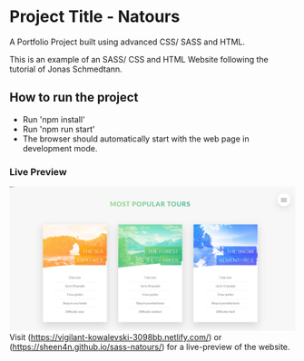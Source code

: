 # Project Title - Natours

A Portfolio Project built using advanced CSS/ SASS and HTML.

This is an example of an SASS/ CSS and HTML Website following the tutorial of Jonas Schmedtann.

## How to run the project

- Run 'npm install'
- Run 'npm run start'
- The browser should automatically start with the web page in development mode.

### Live Preview
![Natours Screenshot](screenshot.jpg)
Visit (https://vigilant-kowalevski-3098bb.netlify.com/) or (https://sheen4n.github.io/sass-natours/) for a live-preview of the website.
